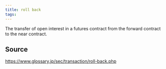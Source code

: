 ```yaml
---
title: roll back
tags: 
---
```


The transfer of open interest in a futures contract from the forward contract to the near contract.

## Source
https://www.glossary.jp/sec/transaction/roll-back.php